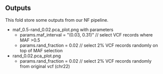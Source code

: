 
## Outputs
This fold store some outputs from our NF pipeline. 
- maf_0.5-rand_0.02.pca_plot.png with parameters
  - params.maf_interval = "(0.03, 0.31)" // select VCF records where MAF >0.5
  - params.rand_fraction = 0.02          // select 2% VCF records randomly on top of MAF selection
- rand_0.02.pca_plot.png
  - params.rand_fraction = 0.02          // select 2% VCF records randomly from original vcf (chr22)

